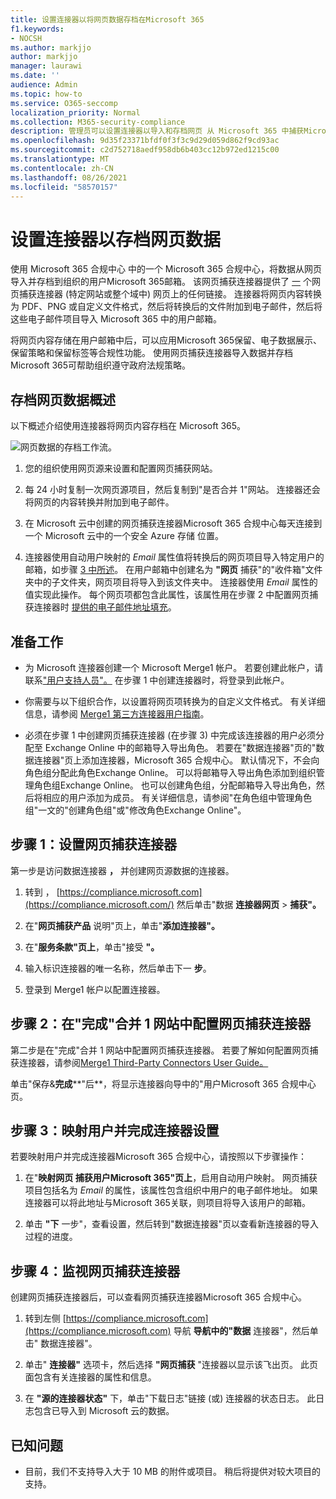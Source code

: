 ```yaml
---
title: 设置连接器以将网页数据存档在Microsoft 365
f1.keywords:
- NOCSH
ms.author: markjjo
author: markjjo
manager: laurawi
ms.date: ''
audience: Admin
ms.topic: how-to
ms.service: O365-seccomp
localization_priority: Normal
ms.collection: M365-security-compliance
description: 管理员可以设置连接器以导入和存档网页 从 Microsoft 365 中捕获Microsoft 365。 此连接器允许您在 Microsoft 365 中存档来自第三方数据源的数据，以便您可以使用合规性功能（如合法保留、内容搜索和保留策略）来管理组织的第三方数据。
ms.openlocfilehash: 9d35f23371bfdf0f3f3c9d29d059d862f9cd93ac
ms.sourcegitcommit: c2d752718aedf958db6b403cc12b972ed1215c00
ms.translationtype: MT
ms.contentlocale: zh-CN
ms.lasthandoff: 08/26/2021
ms.locfileid: "58570157"
---
```

# <a name="set-up-a-connector-to-archive-webpage-data"></a>设置连接器以存档网页数据

使用 Microsoft 365 合规中心 中的一个 Microsoft 365 合规中心，将数据从网页导入并存档到组织的用户Microsoft 365邮箱。 该网页捕获连接器提供了 [一](https://globanet.com/webpage-capture) 个网页捕获连接器 (特定网站或整个域中) 网页上的任何链接。 连接器将网页内容转换为 PDF、PNG 或自定义文件格式，然后将转换后的文件附加到电子邮件，然后将这些电子邮件项目导入 Microsoft 365 中的用户邮箱。

将网页内容存储在用户邮箱中后，可以应用Microsoft 365保留、电子数据展示、保留策略和保留标签等合规性功能。 使用网页捕获连接器导入数据并存档Microsoft 365可帮助组织遵守政府法规策略。

## <a name="overview-of-archiving-webpage-data"></a>存档网页数据概述

以下概述介绍使用连接器将网页内容存档在 Microsoft 365。

![网页数据的存档工作流。](../media/WebPageCaptureConnectorWorkflow.png)

1. 您的组织使用网页源来设置和配置网页捕获网站。

2. 每 24 小时复制一次网页源项目，然后复制到"是否合并 1"网站。 连接器还会将网页的内容转换并附加到电子邮件。

3. 在 Microsoft 云中创建的网页捕获连接器Microsoft 365 合规中心每天连接到一个 Microsoft 云中的一个安全 Azure 存储 位置。

4. 连接器使用自动用户映射的 *Email* 属性值将转换后的网页项目导入特定用户的邮箱，如步骤 [3 中所述](#step-3-map-users-and-complete-the-connector-setup)。 在用户邮箱中创建名为 **"网页** 捕获"的"收件箱"文件夹中的子文件夹，网页项目将导入到该文件夹中。 连接器使用 *Email* 属性的值实现此操作。 每个网页项都包含此属性，该属性用在步骤 2 中配置网页捕获连接器时 [提供的电子邮件地址填充](#step-2-configure-the-webpage-capture-connector-on-the-veritas-merge1-site)。

## <a name="before-you-begin"></a>准备工作

- 为 Microsoft 连接器创建一个 Microsoft Merge1 帐户。 若要创建此帐户，请联系["用户支持人员"。](https://www.veritas.com/content/support/) 在步骤 1 中创建连接器时，将登录到此帐户。

- 你需要与以下组织合作，以设置将网页项转换为的自定义文件格式。 有关详细信息，请参阅 [Merge1 第三方连接器用户指南](https://docs.ms.merge1.globanetportal.com/Merge1%20Third-Party%20Connectors%20Web%20Page%20Capture%20User%20Guide%20.pdf)。

- 必须在步骤 1 中创建网页捕获连接器 (在步骤 3) 中完成该连接器的用户必须分配至 Exchange Online 中的邮箱导入导出角色。 若要在"数据连接器"页的"数据连接器"页上添加连接器，Microsoft 365 合规中心。 默认情况下，不会向角色组分配此角色Exchange Online。 可以将邮箱导入导出角色添加到组织管理角色组Exchange Online。 也可以创建角色组，分配邮箱导入导出角色，然后将相应的用户添加为成员。 有关详细信息，请参阅"在角色[](/Exchange/permissions-exo/role-groups#create-role-groups)组中管理角色组[](/Exchange/permissions-exo/role-groups#modify-role-groups)"一文的"创建角色组"或"修改角色Exchange Online"。

## <a name="step-1-set-up-the-webpage-capture-connector"></a>步骤 1：设置网页捕获连接器

第一步是访问数据连接器 **，** 并创建网页源数据的连接器。

1. 转到 ， [https://compliance.microsoft.com](https://compliance.microsoft.com/) 然后单击"数据 **连接器网页**  >  **捕获"。**

2. 在"**网页捕获产品** 说明"页上，单击"**添加连接器"。**

3. 在"**服务条款"页上**，单击"接受 **"。**

4. 输入标识连接器的唯一名称，然后单击下一 **步**。

5. 登录到 Merge1 帐户以配置连接器。

## <a name="step-2-configure-the-webpage-capture-connector-on-the-veritas-merge1-site"></a>步骤 2：在"完成"合并 1 网站中配置网页捕获连接器

第二步是在"完成"合并 1 网站中配置网页捕获连接器。 若要了解如何配置网页捕获连接器，请参阅[Merge1 Third-Party Connectors User Guide。](https://docs.ms.merge1.globanetportal.com/Merge1%20Third-Party%20Connectors%20Web%20Page%20Capture%20User%20Guide%20.pdf)

单击"保存&**完成****"后**，将显示连接器向导中的"用户Microsoft 365 合规中心页。

## <a name="step-3-map-users-and-complete-the-connector-setup"></a>步骤 3：映射用户并完成连接器设置

若要映射用户并完成连接器Microsoft 365 合规中心，请按照以下步骤操作：

1. 在"**映射网页 捕获用户Microsoft 365"页上**，启用自动用户映射。 网页捕获项目包括名为 *Email* 的属性，该属性包含组织中用户的电子邮件地址。 如果连接器可以将此地址与Microsoft 365关联，则项目将导入该用户的邮箱。

2. 单击 **"下** 一步"，查看设置，然后转到"数据连接器"页以查看新连接器的导入过程的进度。

## <a name="step-4-monitor-the-webpage-capture-connector"></a>步骤 4：监视网页捕获连接器

创建网页捕获连接器后，可以查看网页捕获连接器Microsoft 365 合规中心。

1. 转到左侧 [https://compliance.microsoft.com](https://compliance.microsoft.com) 导航 **导航中的"数据** 连接器"，然后单击" 数据连接器"。

2. 单击" **连接器"** 选项卡，然后选择 **"网页捕获** "连接器以显示该飞出页。 此页面包含有关连接器的属性和信息。

3. 在 **"源的连接器状态"** 下，单击"下载日志"链接 (或) 连接器的状态日志。 此日志包含已导入到 Microsoft 云的数据。

## <a name="known-issues"></a>已知问题

- 目前，我们不支持导入大于 10 MB 的附件或项目。 稍后将提供对较大项目的支持。